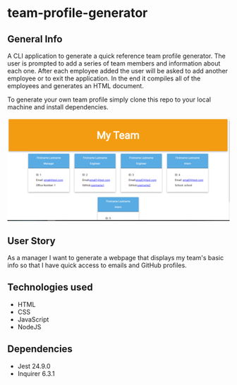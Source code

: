 # team-profile-generator

## General Info

A CLI application to generate a quick reference team profile generator. The user is prompted to add a series of team members and information about each one. After each employee added the user will be asked to add another employee or to exit the application. In the end it compiles all of the employees and generates an HTML document. 

To generate your own team profile simply clone this repo to your local machine and install dependencies.

![Team profile generator](./assets/images/screenshot.png)

## User Story 

As a manager I want to generate a webpage that displays my team's basic info so that I have quick access to emails and GitHub profiles.

## Technologies used 

* HTML
* CSS
* JavaScript
* NodeJS

## Dependencies

* Jest 24.9.0
* Inquirer 6.3.1





